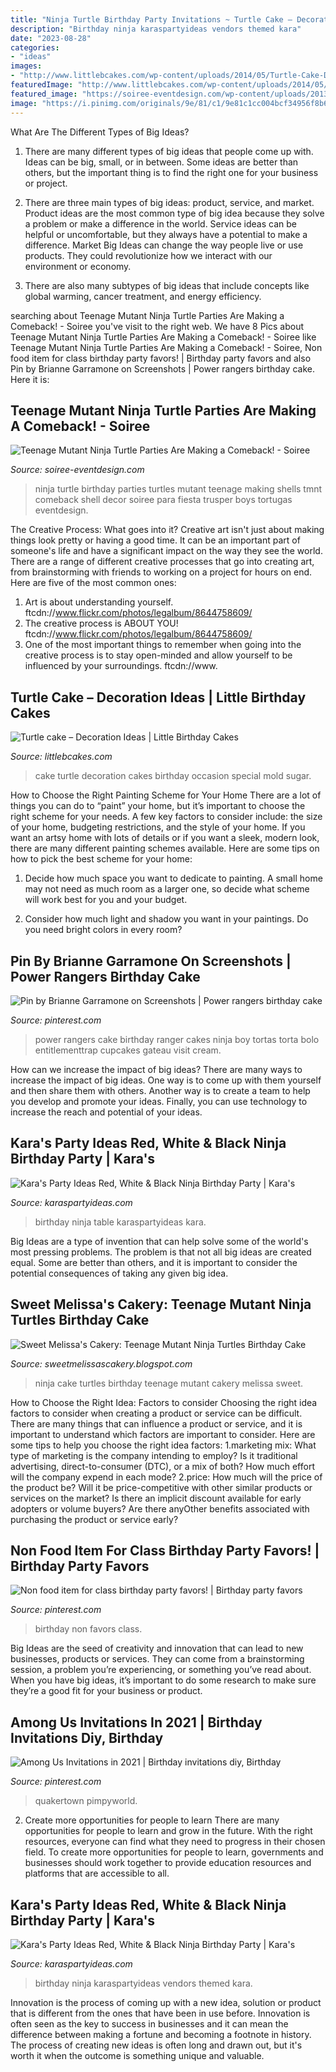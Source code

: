 ```yaml
---
title: "Ninja Turtle Birthday Party Invitations ~ Turtle Cake – Decoration Ideas"
description: "Birthday ninja karaspartyideas vendors themed kara"
date: "2023-08-28"
categories:
- "ideas"
images:
- "http://www.littlebcakes.com/wp-content/uploads/2014/05/Turtle-Cake-Decoration.jpg"
featuredImage: "http://www.littlebcakes.com/wp-content/uploads/2014/05/Turtle-Cake-Decoration.jpg"
featured_image: "https://soiree-eventdesign.com/wp-content/uploads/2013/04/ninja-turtle-party-shells-3.jpg"
image: "https://i.pinimg.com/originals/9e/81/c1/9e81c1cc004bcf34956f8b690dac5a78.jpg"
---
```



What Are The Different Types of Big Ideas?
1. There are many different types of big ideas that people come up with. Ideas can be big, small, or in between. Some ideas are better than others, but the important thing is to find the right one for your business or project.
2. There are three main types of big ideas: product, service, and market. Product ideas are the most common type of big idea because they solve a problem or make a difference in the world. Service ideas can be helpful or uncomfortable, but they always have a potential to make a difference. Market Big Ideas can change the way people live or use products. They could revolutionize how we interact with our environment or economy.

3. There are also many subtypes of big ideas that include concepts like global warming, cancer treatment, and energy efficiency.

	

		
searching about Teenage Mutant Ninja Turtle Parties Are Making a Comeback! - Soiree you've visit to the right web. We have 8 Pics about Teenage Mutant Ninja Turtle Parties Are Making a Comeback! - Soiree like Teenage Mutant Ninja Turtle Parties Are Making a Comeback! - Soiree, Non food item for class birthday party favors! | Birthday party favors and also Pin by Brianne Garramone on Screenshots | Power rangers birthday cake. Here it is:
		
    
## Teenage Mutant Ninja Turtle Parties Are Making A Comeback! - Soiree

<img loading=lazy src="https://soiree-eventdesign.com/wp-content/uploads/2013/04/ninja-turtle-party-shells-3.jpg" onerror="this.onerror=null;this.src='https://tse3.mm.bing.net/th?id=OIP.hSJ6VXNXVZy6mftayEaQ7wHaKp&amp;pid=15.1';" alt="Teenage Mutant Ninja Turtle Parties Are Making a Comeback! - Soiree">

_Source: soiree-eventdesign.com_

>ninja turtle birthday parties turtles mutant teenage making shells tmnt comeback shell decor soiree para fiesta trusper boys tortugas eventdesign. 

	

The Creative Process: What goes into it?
Creative art isn't just about making things look pretty or having a good time. It can be an important part of someone's life and have a significant impact on the way they see the world. There are a range of different creative processes that go into creating art, from brainstorming with friends to working on a project for hours on end. Here are five of the most common ones: 
1) Art is about understanding yourself. ftcdn://www.flickr.com/photos/legalbum/8644758609/
2) The creative process is ABOUT YOU! ftcdn://www.flickr.com/photos/legalbum/8644758609/
3) One of the most important things to remember when going into the creative process is to stay open-minded and allow yourself to be influenced by your surroundings. ftcdn://www.

    
## Turtle Cake – Decoration Ideas | Little Birthday Cakes

<img loading=lazy src="http://www.littlebcakes.com/wp-content/uploads/2014/05/Turtle-Cake-Decoration.jpg" onerror="this.onerror=null;this.src='https://tse1.mm.bing.net/th?id=OIP.fsHzirPGq_LOvogRElQfmgHaFj&amp;pid=15.1';" alt="Turtle cake – Decoration Ideas | Little Birthday Cakes">

_Source: littlebcakes.com_

>cake turtle decoration cakes birthday occasion special mold sugar. 

	

How to Choose the Right Painting Scheme for Your Home
There are a lot of things you can do to “paint” your home, but it’s important to choose the right scheme for your needs. A few key factors to consider include: the size of your home, budgeting restrictions, and the style of your home. If you want an artsy home with lots of details or if you want a sleek, modern look, there are many different painting schemes available. Here are some tips on how to pick the best scheme for your home:
1. Decide how much space you want to dedicate to painting. A small home may not need as much room as a larger one, so decide what scheme will work best for you and your budget.

2. Consider how much light and shadow you want in your paintings. Do you need bright colors in every room?

    
## Pin By Brianne Garramone On Screenshots | Power Rangers Birthday Cake

<img loading=lazy src="https://i.pinimg.com/736x/0d/cc/21/0dcc210473b43f4e913bafac720343f8.jpg" onerror="this.onerror=null;this.src='https://tse2.mm.bing.net/th?id=OIP.aN4-w472V9f-skEPFyPD1QHaMi&amp;pid=15.1';" alt="Pin by Brianne Garramone on Screenshots | Power rangers birthday cake">

_Source: pinterest.com_

>power rangers cake birthday ranger cakes ninja boy tortas torta bolo entitlementtrap cupcakes gateau visit cream. 

	

How can we increase the impact of big ideas?
There are many ways to increase the impact of big ideas. One way is to come up with them yourself and then share them with others. Another way is to create a team to help you develop and promote your ideas. Finally, you can use technology to increase the reach and potential of your ideas.

    
## Kara&#039;s Party Ideas Red, White &amp; Black Ninja Birthday Party | Kara&#039;s

<img loading=lazy src="http://karaspartyideas.com/wp-content/uploads/2018/01/Red-White-Black-Ninja-Birthday-Party-via-Karas-Party-Ideas-KarasPartyIdeas.com12.jpg" onerror="this.onerror=null;this.src='https://tse2.mm.bing.net/th?id=OIP.aW4f8IUC0p1ZnkItonVq9gHaLH&amp;pid=15.1';" alt="Kara&#039;s Party Ideas Red, White &amp; Black Ninja Birthday Party | Kara&#039;s">

_Source: karaspartyideas.com_

>birthday ninja table karaspartyideas kara. 

	

Big Ideas are a type of invention that can help solve some of the world's most pressing problems. The problem is that not all big ideas are created equal. Some are better than others, and it is important to consider the potential consequences of taking any given big idea.

    
## Sweet Melissa&#039;s Cakery: Teenage Mutant Ninja Turtles Birthday Cake

<img loading=lazy src="http://1.bp.blogspot.com/-P1gLrxCA2WQ/Ue1CFn6ahKI/AAAAAAAAA9o/VhPgPcKc7rQ/s1600/IMG_4241.JPG" onerror="this.onerror=null;this.src='https://tse1.mm.bing.net/th?id=OIP.OSrsuuPILHWWw15Od9VUbAHaLH&amp;pid=15.1';" alt="Sweet Melissa&#039;s Cakery: Teenage Mutant Ninja Turtles Birthday Cake">

_Source: sweetmelissascakery.blogspot.com_

>ninja cake turtles birthday teenage mutant cakery melissa sweet. 

	

How to Choose the Right Idea: Factors to consider
Choosing the right idea factors to consider when creating a product or service can be difficult. There are many things that can influence a product or service, and it is important to understand which factors are important to consider. Here are some tips to help you choose the right idea factors:
1.marketing mix: What type of marketing is the company intending to employ? Is it traditional advertising, direct-to-consumer (DTC), or a mix of both? How much effort will the company expend in each mode?
2.price: How much will the price of the product be? Will it be price-competitive with other similar products or services on the market? Is there an implicit discount available for early adopters or volume buyers? Are there anyOther benefits associated with purchasing the product or service early?

    
## Non Food Item For Class Birthday Party Favors! | Birthday Party Favors

<img loading=lazy src="https://i.pinimg.com/originals/9e/81/c1/9e81c1cc004bcf34956f8b690dac5a78.jpg" onerror="this.onerror=null;this.src='https://tse1.mm.bing.net/th?id=OIP._x7txwznuy00uUcdEyMNUAHaJ4&amp;pid=15.1';" alt="Non food item for class birthday party favors! | Birthday party favors">

_Source: pinterest.com_

>birthday non favors class. 

	

Big Ideas are the seed of creativity and innovation that can lead to new businesses, products or services. They can come from a brainstorming session, a problem you’re experiencing, or something you’ve read about. When you have big ideas, it’s important to do some research to make sure they’re a good fit for your business or product.

    
## Among Us Invitations In 2021 | Birthday Invitations Diy, Birthday

<img loading=lazy src="https://i.pinimg.com/736x/e2/4d/3a/e24d3a4a6b81c8dc65120fd56501680a.jpg" onerror="this.onerror=null;this.src='https://tse4.mm.bing.net/th?id=OIP.D3xlxhLALFLAbzLlygzjWwHaHa&amp;pid=15.1';" alt="Among Us Invitations in 2021 | Birthday invitations diy, Birthday">

_Source: pinterest.com_

>quakertown pimpyworld. 

	

2) Create more opportunities for people to learn
There are many opportunities for people to learn and grow in the future. With the right resources, everyone can find what they need to progress in their chosen field. To create more opportunities for people to learn, governments and businesses should work together to provide education resources and platforms that are accessible to all.

    
## Kara&#039;s Party Ideas Red, White &amp; Black Ninja Birthday Party | Kara&#039;s

<img loading=lazy src="http://karaspartyideas.com/wp-content/uploads/2018/01/Red-White-Black-Ninja-Birthday-Party-via-Karas-Party-Ideas-KarasPartyIdeas.com9_.jpg" onerror="this.onerror=null;this.src='https://tse2.mm.bing.net/th?id=OIP.trNe6Q63hEk_fXL02_6NFAHaLH&amp;pid=15.1';" alt="Kara&#039;s Party Ideas Red, White &amp; Black Ninja Birthday Party | Kara&#039;s">

_Source: karaspartyideas.com_

>birthday ninja karaspartyideas vendors themed kara. 

	

Innovation is the process of coming up with a new idea, solution or product that is different from the ones that have been in use before. Innovation is often seen as the key to success in businesses and it can mean the difference between making a fortune and becoming a footnote in history. The process of creating new ideas is often long and drawn out, but it's worth it when the outcome is something unique and valuable.

